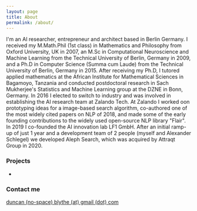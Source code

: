```yaml
---
layout: page
title: About
permalink: /about/
---
```


I'm an AI researcher, entrepreneur and architect based in Berlin Germany. I received my M.Math.Phil (1st class) in Mathematics and Philosophy from Oxford University, UK in 2007,
an M.Sc in Computational Neuroscience and Machine Learning from the Technical University of Berlin, Germany in 2009, and a Ph.D in Computer Science (Summa cum Laude) from the Technical University of Berlin, Germany in 2015. After receiving my Ph.D, I tutored applied mathematics at the African Institute for Mathematical Sciences in Bagamoyo, Tanzania and conducted postdoctoral research in Sach Mukherjee's Statistics and Machine Learning group at the DZNE in Bonn, Germany. In 2016 I elected to switch to industry and was involved in establishing the AI research team at Zalando Tech. At Zalando I worked oon prototyping ideas for a image-based search algorithm, co-authored one of the most widely cited papers on NLP of 2018, and made some of the early founding contributions to the widely used open-source NLP library "Flair". In 2019 I co-founded the AI innovation lab LF1 GmbH. After an initial ramp-up of just 1 year and a development team of 2 people (myself and Alexander Schlegel) we developed Aleph Search, which was acquired by Attraqt Group in 2020.   

### Projects

-

### Contact me

[duncan (no-space) blythe (at) gmail (dot) com]()

